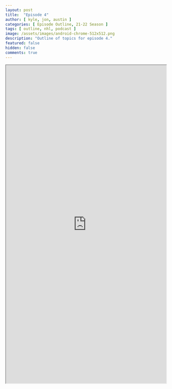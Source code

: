 ```yaml
---
layout: post
title:  "Episode 4"
author: [ kyle, jon, austin ]
categories: [ Episode Outline, 21-22 Season ]
tags: [ outline, nhl, podcast ]
image: /assets/images/android-chrome-512x512.png
description: "Outline of topics for episode 4."
featured: false
hidden: false
comments: true
---
```


<iframe src="https://docs.google.com/document/d/e/2PACX-1vTWW0mRQHTkMEHrXXoJ_67PBV2HMSchv17mi6-9rNTXPJ6EDn5XUaRCZabnWHOGVzTKC-5g8-DqrLIZ/pub?embedded=true" width="100%" height="1000"></iframe>
